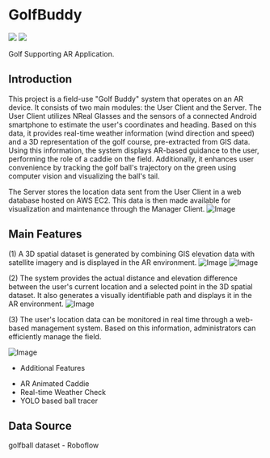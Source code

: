 # GolfBuddy
<div align="left">
	<img src="https://img.shields.io/badge/Android-3DDC84?style=flat&logo=Java&logoColor=white" />
	<img src="https://img.shields.io/badge/unity-%23000000.svg?style=flat&logo=Java&logoColor=black" />
</div>

Golf Supporting AR Application.

## Introduction
This project is a field-use "Golf Buddy" system that operates on an AR device.
It consists of two main modules: the User Client and the Server.
The User Client utilizes NReal Glasses and the sensors of a connected Android smartphone to estimate the user's coordinates and heading. Based on this data, it provides real-time weather information (wind direction and speed) and a 3D representation of the golf course, pre-extracted from GIS data.
Using this information, the system displays AR-based guidance to the user, performing the role of a caddie on the field. Additionally, it enhances user convenience by tracking the golf ball's trajectory on the green using computer vision and visualizing the ball's tail.

The Server stores the location data sent from the User Client in a web database hosted on AWS EC2. This data is then made available for visualization and maintenance through the Manager Client.
![Image](https://github.com/user-attachments/assets/06fb2b99-d28c-4568-9395-3564b7ba093c)


## Main Features
(1) A 3D spatial dataset is generated by combining GIS elevation data with satellite imagery and is displayed in the AR environment.
![Image](https://github.com/user-attachments/assets/52cec3c8-6605-4b19-812c-1c16e6dcaaf8)
![Image](https://github.com/user-attachments/assets/7d2cc3b5-2818-4629-8f09-9cae44ff1970)

(2) The system provides the actual distance and elevation difference between the user's current location and a selected point in the 3D spatial dataset. It also generates a visually identifiable path and displays it in the AR environment.
![Image](https://github.com/user-attachments/assets/bb3ab72c-ab1e-4582-8808-52f2ce9e709f)

(3) The user's location data can be monitored in real time through a web-based management system.
Based on this information, administrators can efficiently manage the field.

![Image](https://github.com/user-attachments/assets/4278118e-6364-4ae5-a244-75e2842d8586)

+ Additional Features
- AR Animated Caddie
- Real-time Weather Check
- YOLO based ball tracer

## Data Source
golfball dataset - Roboflow
